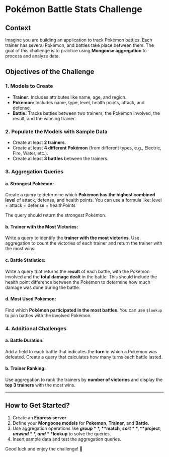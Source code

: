 # Pokémon Battle Stats Challenge

## Context

Imagine you are building an application to track Pokémon battles. Each trainer has several Pokémon, and battles take place between them. The goal of this challenge is to practice using **Mongoose aggregation** to process and analyze data.

## Objectives of the Challenge

### 1. Models to Create

- **Trainer:** Includes attributes like name, age, and region.
- **Pokemon:** Includes name, type, level, health points, attack, and defense.
- **Battle:** Tracks battles between two trainers, the Pokémon involved, the result, and the winning trainer.

### 2. Populate the Models with Sample Data

- Create at least **2 trainers**.
- Create at least **4 different Pokémon** (from different types, e.g., Electric, Fire, Water, etc.).
- Create at least **3 battles** between the trainers.

### 3. Aggregation Queries

#### a. **Strongest Pokémon:**

Create a query to determine which **Pokémon has the highest combined level** of attack, defense, and health points. You can use a formula like: level + attack + defense + healthPoints

The query should return the strongest Pokémon.

#### b. **Trainer with the Most Victories:**

Write a query to identify the **trainer with the most victories**. Use aggregation to count the victories of each trainer and return the trainer with the most wins.

#### c. **Battle Statistics:**

Write a query that returns the **result** of each battle, with the Pokémon involved and the **total damage dealt** in the battle. This should include the health point difference between the Pokémon to determine how much damage was done during the battle.

#### d. **Most Used Pokémon:**

Find which **Pokémon participated in the most battles**. You can use `$lookup` to join battles with the involved Pokémon.

### 4. Additional Challenges

#### a. **Battle Duration:**

Add a field to each battle that indicates the **turn** in which a Pokémon was defeated. Create a query that calculates how many turns each battle lasted.

#### b. **Trainer Ranking:**

Use aggregation to rank the trainers by **number of victories** and display the **top 3 trainers** with the most wins.

---

## How to Get Started?

1. Create an **Express server**.
2. Define your **Mongoose models** for **Pokemon**, **Trainer**, and **Battle**.
3. Use aggregation operations like **$group**, **$match**, **$sort**, **$project**, **$unwind**, and **$lookup** to solve the queries.
4. Insert sample data and test the aggregation queries.

Good luck and enjoy the challenge! 🚀
